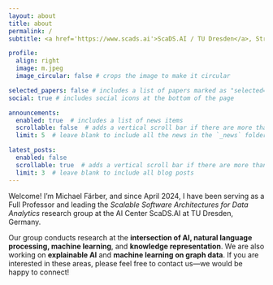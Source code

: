 ```yaml
---
layout: about
title: about
permalink: /
subtitle: <a href='https://www.scads.ai'>ScaDS.AI / TU Dresden</a>, Strehlener Str. 12-14, Room 733, Dresden, Germany.

profile:
  align: right
  image: m.jpeg
  image_circular: false # crops the image to make it circular

selected_papers: false # includes a list of papers marked as "selected={true}"
social: true # includes social icons at the bottom of the page

announcements:
  enabled: true  # includes a list of news items
  scrollable: false  # adds a vertical scroll bar if there are more than 3 news items
  limit: 5  # leave blank to include all the news in the `_news` folder

latest_posts:
  enabled: false
  scrollable: true  # adds a vertical scroll bar if there are more than 3 new posts
  limit: 3  # leave blank to include all blog posts
---
```


Welcome! I’m Michael Färber, and since April 2024, I have been serving as a Full Professor and leading the _Scalable Software Architectures for Data Analytics_ research group at the AI Center ScaDS.AI at TU Dresden, Germany.

Our group conducts research at the **intersection of AI, natural language processing, machine learning**, and **knowledge representation**. We are also working on **explainable AI** and **machine learning on graph data**. If you are interested in these areas, please feel free to contact us—we would be happy to connect!
